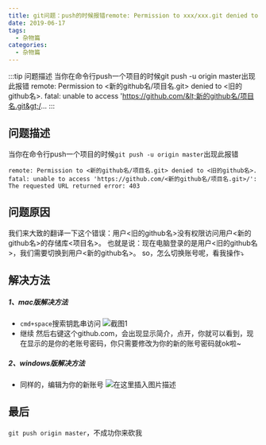 ```yaml
---
title: git问题：push的时候报错remote: Permission to xxx/xxx.git denied to xxx.
date: 2019-06-17
tags:
  - 杂物篇
categories:
  - 杂物篇
---
```


:::tip
问题描述
当你在命令行push一个项目的时候git push -u origin master出现此报错
remote: Permission to &lt;新的github名/项目名.git&gt; denied to &lt;旧的github名&gt;.
fatal: unable to access 'https://github.com/&lt;新的github名/项目名.git&gt;/...
:::

<!-- more -->

## 问题描述
当你在命令行push一个项目的时候`git push -u origin master`出现此报错
```
remote: Permission to <新的github名/项目名.git> denied to <旧的github名>.
fatal: unable to access 'https://github.com/<新的github名/项目名.git>/': The requested URL returned error: 403
```
## 问题原因
我们来大致的翻译一下这个错误：用户<旧的github名>没有权限访问用户<新的github名>的存储库<项目名>。
也就是说：现在电脑登录的是用户<旧的github名>，我们需要切换到用户<新的github名>。
so，怎么切换账号呢，看我操作⤵️
## 解决方法
##### 1、mac版解决方法
 - `cmd+space`搜索钥匙串访问
![截图1](https://img-blog.csdnimg.cn/2019061709554361.png?x-oss-process=image/watermark,type_ZmFuZ3poZW5naGVpdGk,shadow_10,text_aHR0cHM6Ly9ibG9nLmNzZG4ubmV0L3dlaXhpbl80Mzk3MjQzNw==,size_16,color_FFFFFF,t_70)
 - 继续
然后右键这个github.com，会出现显示简介，点开，你就可以看到，现在显示的是你的老账号密码，你只需要修改为你的新的账号密码就ok啦~
##### 2、windows版解决方法
 - 同样的，编辑为你的新账号
![在这里插入图片描述](https://img-blog.csdnimg.cn/20190617100904660.jpg?x-oss-process=image/watermark,type_ZmFuZ3poZW5naGVpdGk,shadow_10,text_aHR0cHM6Ly9ibG9nLmNzZG4ubmV0L3dlaXhpbl80Mzk3MjQzNw==,size_16,color_FFFFFF,t_70)
## 最后
`git push origin master`，不成功你来砍我
